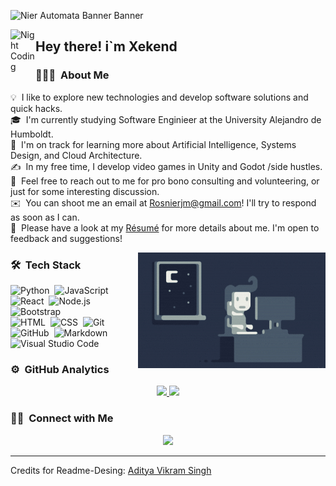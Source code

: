 ![Nier Automata Banner Banner](https://beneaththetangles.com/wp-content/uploads/2019/07/banner-by-ciel-permission-permitted.jpg)

<img alt="Night Coding" src="./assets/Hand%20Wave.gif" width='40' align="left"/><h2>Hey there! i`m Xekend</h2>

<!-- ## 👋 &nbsp;Hey there! I'm Aditya -->

### 👨🏻‍💻 &nbsp;About Me

💡 &nbsp;I like to explore new technologies and develop software solutions and quick hacks.\
🎓 &nbsp;I'm currently studying Software Enginieer at the University Alejandro de Humboldt.\
🌱 &nbsp;I'm on track for learning more about Artificial Intelligence, Systems Design, and Cloud Architecture.\
✍️ &nbsp;In my free time, I develop video games in Unity and Godot /side hustles.\
💬 &nbsp;Feel free to reach out to me for pro bono consulting and volunteering, or just for some interesting discussion.\
✉️ &nbsp;You can shoot me an email at Rosnierjm@gmail.com! I'll try to respond as soon as I can.\
📄 &nbsp;Please have a look at my [Résumé](null) for more details about me. I'm open to feedback and suggestions!

<img alt="Night Coding" src="https://raw.githubusercontent.com/AVS1508/AVS1508/master/assets/Night-Coding.gif" align="right"/>

### 🛠 &nbsp;Tech Stack

![Python](https://img.shields.io/badge/-Python-05122A?style=flat&logo=python)&nbsp;
![JavaScript](https://img.shields.io/badge/-JavaScript-05122A?style=flat&logo=javascript)&nbsp;
![React](https://img.shields.io/badge/-React-05122A?style=flat&logo=react)&nbsp;
![Node.js](https://img.shields.io/badge/-Node.js-05122A?style=flat&logo=node.js)&nbsp;
![Bootstrap](https://img.shields.io/badge/-Bootstrap-05122A?style=flat&logo=bootstrap&logoColor=563D7C)\
![HTML](https://img.shields.io/badge/-HTML-05122A?style=flat&logo=HTML5)&nbsp;
![CSS](https://img.shields.io/badge/-CSS-05122A?style=flat&logo=CSS3&logoColor=1572B6)&nbsp;
![Git](https://img.shields.io/badge/-Git-05122A?style=flat&logo=git)&nbsp;
![GitHub](https://img.shields.io/badge/-GitHub-05122A?style=flat&logo=github)&nbsp;
![Markdown](https://img.shields.io/badge/-Markdown-05122A?style=flat&logo=markdown)\
![Visual Studio Code](https://img.shields.io/badge/-Visual%20Studio%20Code-05122A?style=flat&logo=visual-studio-code&logoColor=007ACC)&nbsp;


### ⚙️ &nbsp;GitHub Analytics

<p align="center">
<a href="https://github.com/Xekend">
  <img height="180em" src="![Xekend's Stats](https://github-readme-stats.vercel.app/api?username=Xekend&theme=vue-dark&show_icons=true&hide_border=true&count_private=true)"/>
  <img height="180em" src="https://github-readme-stats-eight-theta.vercel.app/api/top-langs/?username=Xekend&layout=compact&langs_count=8&theme=algolia"/>
</a>
</p>

### 🤝🏻 &nbsp;Connect with Me

<p align="center">
<a href="https://www.linkedin.com/in/rosnier-magallanes-7857531a4/"><img src="https://img.shields.io/badge/-Linkedin-0077B5?style=flat&logo=Linkedin&logoColor=white"/></a>

</p>

-----
Credits for Readme-Desing: [Aditya Vikram Singh](https://github.com/AVS1508)

